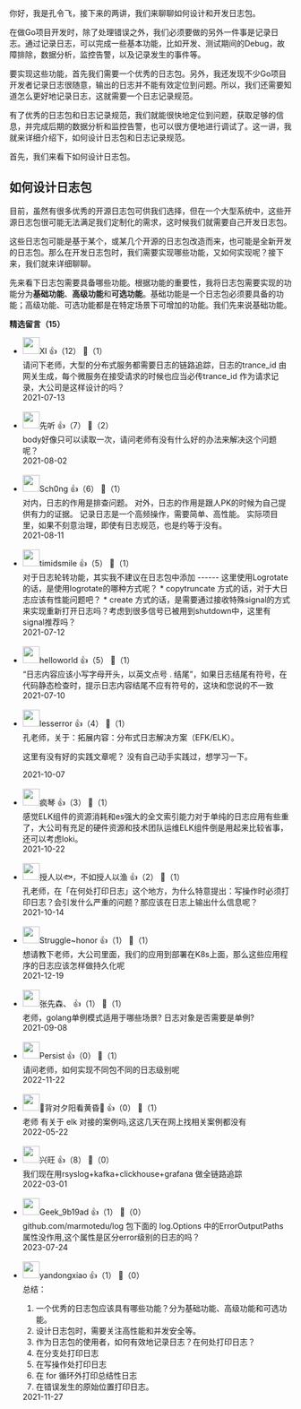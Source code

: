 你好，我是孔令飞，接下来的两讲，我们来聊聊如何设计和开发日志包。

在做Go项目开发时，除了处理错误之外，我们必须要做的另外一件事是记录日志。通过记录日志，可以完成一些基本功能，比如开发、测试期间的Debug，故障排除，数据分析，监控告警，以及记录发生的事件等。

要实现这些功能，首先我们需要一个优秀的日志包。另外，我还发现不少Go项目开发者记录日志很随意，输出的日志并不能有效定位到问题。所以，我们还需要知道怎么更好地记录日志，这就需要一个日志记录规范。

有了优秀的日志包和日志记录规范，我们就能很快地定位到问题，获取足够的信息，并完成后期的数据分析和监控告警，也可以很方便地进行调试了。这一讲，我就来详细介绍下，如何设计日志包和日志记录规范。

首先，我们来看下如何设计日志包。

## 如何设计日志包

目前，虽然有很多优秀的开源日志包可供我们选择，但在一个大型系统中，这些开源日志包很可能无法满足我们定制化的需求，这时候我们就需要自己开发日志包。

这些日志包可能是基于某个，或某几个开源的日志包改造而来，也可能是全新开发的日志包。那么在开发日志包时，我们需要实现哪些功能，又如何实现呢？接下来，我们就来详细聊聊。

先来看下日志包需要具备哪些功能。根据功能的重要性，我将日志包需要实现的功能分为**基础功能**、**高级功能**和**可选功能**。基础功能是一个日志包必须要具备的功能；高级功能、可选功能都是在特定场景下可增加的功能。我们先来说基础功能。
<div><strong>精选留言（15）</strong></div><ul>
<li><img src="https://static001.geekbang.org/account/avatar/00/21/5f/e2/e6d3d9bf.jpg" width="30px"><span>XI</span> 👍（12） 💬（1）<div>请问下老师，大型的分布式服务都需要日志的链路追踪，日志的trance_id 由网关生成，每个微服务在接受请求的时候也应当必传trance_id 作为请求记录，大公司是这样设计的吗？</div>2021-07-13</li><br/><li><img src="https://static001.geekbang.org/account/avatar/00/11/91/b1/fb117c21.jpg" width="30px"><span>先听</span> 👍（7） 💬（2）<div>body好像只可以读取一次，请问老师有没有什么好的办法来解决这个问题呢？</div>2021-08-02</li><br/><li><img src="https://static001.geekbang.org/account/avatar/00/11/7a/d2/4ba67c0c.jpg" width="30px"><span>Sch0ng</span> 👍（6） 💬（1）<div>对内，日志的作用是排查问题。
对外，日志的作用是跟人PK的时候为自己提供有力的证据。
记录日志是一个高频操作，需要简单、高性能。
实际项目里，如果不刻意治理，即使有日志规范，也是约等于没有。</div>2021-08-11</li><br/><li><img src="https://static001.geekbang.org/account/avatar/00/17/41/be/7c756efa.jpg" width="30px"><span>timidsmile</span> 👍（5） 💬（1）<div>对于日志轮转功能，其实我不建议在日志包中添加
------
这里使用Logrotate的话，是使用logrotate的哪种方式呢？
* copytruncate 方式的话，对于大日志应该有性能问题吧？
* create 方式的话，是需要通过接收特殊signal的方式来实现重新打开日志吗？考虑到很多信号已被用到shutdown中，这里有signal推荐吗？</div>2021-07-12</li><br/><li><img src="https://static001.geekbang.org/account/avatar/00/10/dd/09/feca820a.jpg" width="30px"><span>helloworld</span> 👍（5） 💬（1）<div>“日志内容应该小写字母开头，以英文点号 . 结尾”，如果日志结尾有符号，在代码静态检查时，提示日志内容结尾不应有符号的，这块和您说的不一致</div>2021-07-10</li><br/><li><img src="https://static001.geekbang.org/account/avatar/00/14/9d/a4/e481ae48.jpg" width="30px"><span>lesserror</span> 👍（4） 💬（1）<div>孔老师，关于：拓展内容：分布式日志解决方案（EFK&#47;ELK）。

这里有没有好的实践文章呢？ 没有自己动手实践过，想学习一下。</div>2021-10-07</li><br/><li><img src="https://static001.geekbang.org/account/avatar/00/10/c6/73/abb7bfe3.jpg" width="30px"><span>疯琴</span> 👍（3） 💬（1）<div>感觉ELK组件的资源消耗和es强大的全文索引能力对于单纯的日志应用有些重了，大公司有充足的硬件资源和技术团队运维ELK组件倒是用起来比较省事，还可以考虑loki。</div>2021-10-22</li><br/><li><img src="https://static001.geekbang.org/account/avatar/00/12/37/92/961ba560.jpg" width="30px"><span>授人以🐟，不如授人以渔</span> 👍（2） 💬（1）<div>孔老师，在「在何处打印日志」这个地方，为什么特意提出：写操作时必须打印日志？会引发什么严重的问题？那应该在日志上输出什么信息呢？</div>2021-10-14</li><br/><li><img src="https://thirdwx.qlogo.cn/mmopen/vi_32/rSzzqGwHcvhwPejiaPsCY9XBX7ib7zTxJ6cUDORdhGIakX8dTPVsz6ibud5ec1FeWQGTseF2TPRECCjky5JMlHvDg/132" width="30px"><span>Struggle~honor</span> 👍（1） 💬（1）<div>想请教下老师，大公司里面，我们的应用到部署在K8s上面，那么这些应用程序的日志应该怎样做持久化呢</div>2021-12-19</li><br/><li><img src="https://static001.geekbang.org/account/avatar/00/16/1d/53/a7d86ab3.jpg" width="30px"><span>张先森、</span> 👍（1） 💬（1）<div>老师，golang单例模式适用于哪些场景? 日志对象是否需要是单例?</div>2021-09-08</li><br/><li><img src="https://static001.geekbang.org/account/avatar/00/18/c6/17/651e8d72.jpg" width="30px"><span>Persist</span> 👍（0） 💬（1）<div>请问老师，如何实现不同包不同的日志级别呢</div>2022-11-22</li><br/><li><img src="https://static001.geekbang.org/account/avatar/00/2d/ab/ed/028ba234.jpg" width="30px"><span>🌱背对夕阳看黄昏🔱</span> 👍（0） 💬（1）<div>老师 有关于 elk 对接的案例吗,这这几天在网上找相关案例都没有</div>2022-05-22</li><br/><li><img src="https://static001.geekbang.org/account/avatar/00/22/2d/91/786ef504.jpg" width="30px"><span>兴旺</span> 👍（8） 💬（0）<div>我们现在用rsyslog+kafka+clickhouse+grafana 做全链路追踪</div>2022-03-01</li><br/><li><img src="https://thirdwx.qlogo.cn/mmopen/vi_32/O9jhHevKia7Axa7dAiaFCmLIFZT3uaE47R09Mkxk54Fw7dcv7yS4yFFW8JlvxEzLJY3AUcKdsyeViap8xIDJzdj1w/132" width="30px"><span>Geek_9b19ad</span> 👍（1） 💬（0）<div>github.com&#47;marmotedu&#47;log 包下面的 log.Options 中的ErrorOutputPaths 属性没作用,这个属性是区分error级别的日志的吗？</div>2023-07-24</li><br/><li><img src="https://static001.geekbang.org/account/avatar/00/0f/87/64/3882d90d.jpg" width="30px"><span>yandongxiao</span> 👍（1） 💬（0）<div>总结：
1. 一个优秀的日志包应该具有哪些功能？分为基础功能、高级功能和可选功能。
2. 设计日志包时，需要关注高性能和并发安全等。
3. 作为日志包的使用者，如何有效地记录日志？在何处打印日志？
  1. 在分支处打印日志
  2. 在写操作处打印日志
  3. 在 for 循环外打印总结性日志
  4. 在错误发生的原始位置打印日志。</div>2021-11-27</li><br/>
</ul>